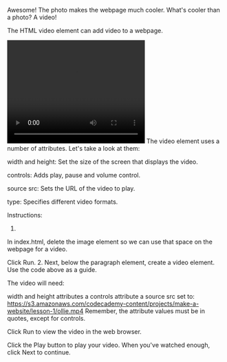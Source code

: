 Awesome! The photo makes the webpage much cooler. What's cooler than a photo? A video!

The HTML video element can add video to a webpage.

<video width="320" height="240" controls>
  <source src="video-url.mp4" type="video/mp4">
</video>
The video element uses a number of attributes. Let's take a look at them:

width and height: Set the size of the screen that displays the video.

controls: Adds play, pause and volume control.

source src: Sets the URL of the video to play.

type: Specifies different video formats.

Instructions:

1.
In index.html, delete the image element so we can use that space on the webpage for a video.

Click Run.
2.
Next, below the paragraph element, create a video element. Use the code above as a guide.

The video will need:

width and height attributes
a controls attribute
a source src set to:
https://s3.amazonaws.com/codecademy-content/projects/make-a-website/lesson-1/ollie.mp4
Remember, the attribute values must be in quotes, except for controls.

Click Run to view the video in the web browser.

Click the Play button to play your video. When you've watched enough, click Next to continue.
